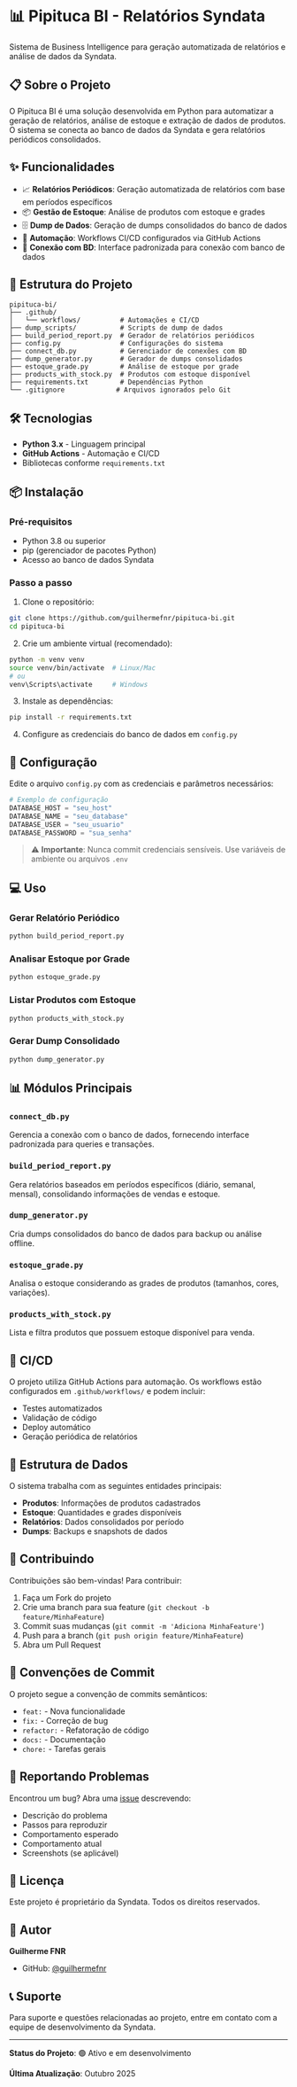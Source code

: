 # 📊 Pipituca BI - Relatórios Syndata

Sistema de Business Intelligence para geração automatizada de relatórios e análise de dados da Syndata.

## 📋 Sobre o Projeto

O Pipituca BI é uma solução desenvolvida em Python para automatizar a geração de relatórios, análise de estoque e extração de dados de produtos. O sistema se conecta ao banco de dados da Syndata e gera relatórios periódicos consolidados.

## ✨ Funcionalidades

- 📈 **Relatórios Periódicos**: Geração automatizada de relatórios com base em períodos específicos
- 📦 **Gestão de Estoque**: Análise de produtos com estoque e grades
- 🗄️ **Dump de Dados**: Geração de dumps consolidados do banco de dados
- 🔄 **Automação**: Workflows CI/CD configurados via GitHub Actions
- 🔌 **Conexão com BD**: Interface padronizada para conexão com banco de dados

## 🚀 Estrutura do Projeto

```
pipituca-bi/
├── .github/
│   └── workflows/          # Automações e CI/CD
├── dump_scripts/           # Scripts de dump de dados
├── build_period_report.py  # Gerador de relatórios periódicos
├── config.py               # Configurações do sistema
├── connect_db.py           # Gerenciador de conexões com BD
├── dump_generator.py       # Gerador de dumps consolidados
├── estoque_grade.py        # Análise de estoque por grade
├── products_with_stock.py  # Produtos com estoque disponível
├── requirements.txt        # Dependências Python
└── .gitignore             # Arquivos ignorados pelo Git
```

## 🛠️ Tecnologias

- **Python 3.x** - Linguagem principal
- **GitHub Actions** - Automação e CI/CD
- Bibliotecas conforme `requirements.txt`

## 📦 Instalação

### Pré-requisitos

- Python 3.8 ou superior
- pip (gerenciador de pacotes Python)
- Acesso ao banco de dados Syndata

### Passo a passo

1. Clone o repositório:
```bash
git clone https://github.com/guilhermefnr/pipituca-bi.git
cd pipituca-bi
```

2. Crie um ambiente virtual (recomendado):
```bash
python -m venv venv
source venv/bin/activate  # Linux/Mac
# ou
venv\Scripts\activate     # Windows
```

3. Instale as dependências:
```bash
pip install -r requirements.txt
```

4. Configure as credenciais do banco de dados em `config.py`

## 🔧 Configuração

Edite o arquivo `config.py` com as credenciais e parâmetros necessários:

```python
# Exemplo de configuração
DATABASE_HOST = "seu_host"
DATABASE_NAME = "seu_database"
DATABASE_USER = "seu_usuario"
DATABASE_PASSWORD = "sua_senha"
```

> ⚠️ **Importante**: Nunca commit credenciais sensíveis. Use variáveis de ambiente ou arquivos `.env`

## 💻 Uso

### Gerar Relatório Periódico

```bash
python build_period_report.py
```

### Analisar Estoque por Grade

```bash
python estoque_grade.py
```

### Listar Produtos com Estoque

```bash
python products_with_stock.py
```

### Gerar Dump Consolidado

```bash
python dump_generator.py
```

## 📊 Módulos Principais

### `connect_db.py`
Gerencia a conexão com o banco de dados, fornecendo interface padronizada para queries e transações.

### `build_period_report.py`
Gera relatórios baseados em períodos específicos (diário, semanal, mensal), consolidando informações de vendas e estoque.

### `dump_generator.py`
Cria dumps consolidados do banco de dados para backup ou análise offline.

### `estoque_grade.py`
Analisa o estoque considerando as grades de produtos (tamanhos, cores, variações).

### `products_with_stock.py`
Lista e filtra produtos que possuem estoque disponível para venda.

## 🔄 CI/CD

O projeto utiliza GitHub Actions para automação. Os workflows estão configurados em `.github/workflows/` e podem incluir:

- Testes automatizados
- Validação de código
- Deploy automático
- Geração periódica de relatórios

## 📝 Estrutura de Dados

O sistema trabalha com as seguintes entidades principais:

- **Produtos**: Informações de produtos cadastrados
- **Estoque**: Quantidades e grades disponíveis
- **Relatórios**: Dados consolidados por período
- **Dumps**: Backups e snapshots de dados

## 🤝 Contribuindo

Contribuições são bem-vindas! Para contribuir:

1. Faça um Fork do projeto
2. Crie uma branch para sua feature (`git checkout -b feature/MinhaFeature`)
3. Commit suas mudanças (`git commit -m 'Adiciona MinhaFeature'`)
4. Push para a branch (`git push origin feature/MinhaFeature`)
5. Abra um Pull Request

## 📜 Convenções de Commit

O projeto segue a convenção de commits semânticos:

- `feat:` - Nova funcionalidade
- `fix:` - Correção de bug
- `refactor:` - Refatoração de código
- `docs:` - Documentação
- `chore:` - Tarefas gerais

## 🐛 Reportando Problemas

Encontrou um bug? Abra uma [issue](https://github.com/guilhermefnr/pipituca-bi/issues) descrevendo:

- Descrição do problema
- Passos para reproduzir
- Comportamento esperado
- Comportamento atual
- Screenshots (se aplicável)

## 📄 Licença

Este projeto é proprietário da Syndata. Todos os direitos reservados.

## 👤 Autor

**Guilherme FNR**
- GitHub: [@guilhermefnr](https://github.com/guilhermefnr)

## 📞 Suporte

Para suporte e questões relacionadas ao projeto, entre em contato com a equipe de desenvolvimento da Syndata.

---

**Status do Projeto**: 🟢 Ativo e em desenvolvimento

**Última Atualização**: Outubro 2025
